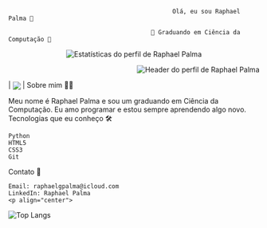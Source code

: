                                                   Olá, eu sou Raphael Palma 👋

                                            🚀 Graduando em Ciência da Computação 🚀
<p align="center">
  <img src="https://github-readme-stats.vercel.app/api?username=raphaelgpalma&show_icons=true&theme=dark" alt="Estatísticas do perfil de Raphael Palma">
</p><p align="right">
  <img src="https://media0.giphy.com/media/v1.Y2lkPTc5MGI3NjExZjg1MzFmMDlkNmY4ODIyZGViN2MwMzUzZmFlZjUxM2RjNzFkY2QyYSZjdD1z/GjDecCEEGJb82Tcm8B/giphy.gif" alt="Header do perfil de Raphael Palma">
</p>
| <a href="https://github.com/raphaelgpalma/github-readme-stats"><img align="center" src="https://github-readme-stats.vercel.app/api/top-langs/?username=raphaelgpalma&layout=compact&theme=buefy&hide_border=true" /></a> |
Sobre mim 🙋‍♂️


Meu nome é Raphael Palma e sou um graduando em Ciência da Computação. Eu amo programar e estou sempre aprendendo algo novo.
Tecnologias que eu conheço 🛠️

    Python
    HTML5
    CSS3
    Git

Contato 📱

    Email: raphaelgpalma@icloud.com
    LinkedIn: Raphael Palma
    <p align="center">
  <img src="https://github-readme-stats.vercel.app/api/top-langs/?username=raphaelgpalma&layout=compact&langs_count=6&theme=dark&hide_title=true" alt="Top Langs" />
</p>


